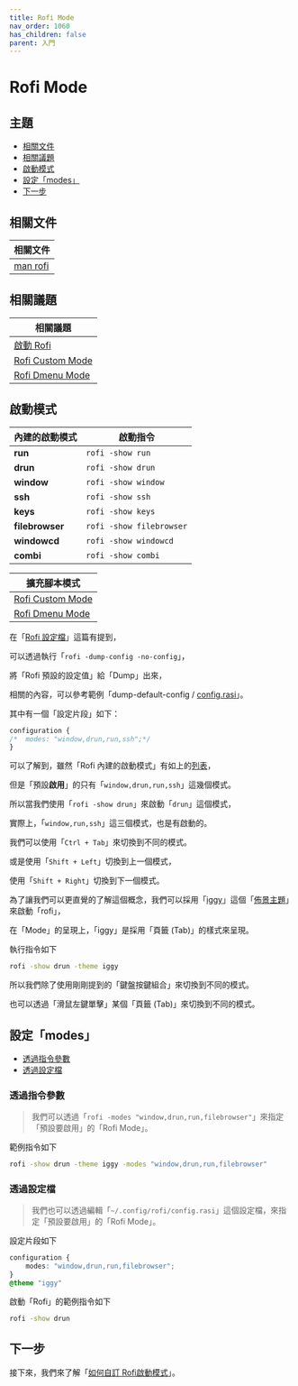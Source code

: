 ```yaml
---
title: Rofi Mode
nav_order: 1060
has_children: false
parent: 入門
---
```



# Rofi Mode




## 主題

* [相關文件](#相關文件)
* [相關議題](#相關議題)
* [啟動模式](#啟動模式)
* [設定「modes」](#設定modes)
* [下一步](#下一步)




## 相關文件

| 相關文件 |
| ------- |
| [man rofi](https://github.com/davatorium/rofi/blob/next/doc/rofi.1.markdown#available-modes) |




## 相關議題

| 相關議題 |
| ------- |
| [啟動 Rofi](https://samwhelp.github.io/note-about-rofi/read/start/launch-rofi.html) |
| [Rofi Custom Mode](https://samwhelp.github.io/note-about-rofi/read/start/rofi-custom-mode.html) |
| [Rofi Dmenu Mode](https://samwhelp.github.io/note-about-rofi/read/start/rofi-dmenu-mode.html) |




## 啟動模式

| 內建的啟動模式     | 啟動指令                   |
| ---------------- | ------------------------ |
| **run**          | `rofi -show run`         |
| **drun**         | `rofi -show drun`        |
| **window**       | `rofi -show window`      |
| **ssh**          | `rofi -show ssh`         |
| **keys**         | `rofi -show keys`        |
| **filebrowser**  | `rofi -show filebrowser` |
| **windowcd**     | `rofi -show windowcd`    |
| **combi**        | `rofi -show combi`       |


| 擴充腳本模式  |
| ----------- |
| [Rofi Custom Mode](https://samwhelp.github.io/note-about-rofi/read/start/rofi-custom-mode.html)  |
| [Rofi Dmenu Mode](https://samwhelp.github.io/note-about-rofi/read/start/rofi-dmenu-mode.html)   |


在「[Rofi 設定檔](https://samwhelp.github.io/note-about-rofi/read/start/config-file.html#dump-config)」這篇有提到，

可以透過執行「`rofi -dump-config -no-config`」，

將「Rofi 預設的設定值」給「Dump」出來，

相關的內容，可以參考範例「dump-default-config / [config.rasi](https://github.com/samwhelp/note-about-rofi/blob/demo/_demo/quick-start/dump/config/Default/config.rasi#L1-L2)」。

其中有一個「設定片段」如下：

``` css
configuration {
/*	modes: "window,drun,run,ssh";*/
}
```

可以了解到，雖然「Rofi 內建的啟動模式」有如上的[列表](#啟動模式)，

但是「預設**啟用**」的只有「`window,drun,run,ssh`」這幾個模式。

所以當我們使用「`rofi -show drun`」來啟動「`drun`」這個模式，

實際上，「`window,run,ssh`」這三個模式，也是有啟動的。

我們可以使用「`Ctrl + Tab`」來切換到不同的模式。

或是使用「`Shift + Left`」切換到上一個模式，

使用「`Shift + Right`」切換到下一個模式。

為了讓我們可以更直覺的了解這個概念，我們可以採用「[iggy](https://github.com/davatorium/rofi/blob/next/themes/iggy.rasi)」這個「[佈景主題](https://davatorium.github.io/rofi/themes/themes/#iggy)」來啟動「rofi」，

在「Mode」的呈現上，「iggy」是採用「頁籤 (Tab)」的樣式來呈現。

執行指令如下

``` sh
rofi -show drun -theme iggy
```

所以我們除了使用剛剛提到的「鍵盤按鍵組合」來切換到不同的模式。

也可以透過「滑鼠左鍵單擊」某個「頁籤 (Tab)」來切換到不同的模式。




## 設定「modes」

* [透過指令參數](#透過指令參數)
* [透過設定檔](#透過設定檔)




### 透過指令參數

>  我們可以透過「`rofi -modes "window,drun,run,filebrowser"`」來指定「預設要啟用」的「Rofi Mode」。

範例指令如下

``` sh
rofi -show drun -theme iggy -modes "window,drun,run,filebrowser"
```




### 透過設定檔

>  我們也可以透過編輯「`~/.config/rofi/config.rasi`」這個設定檔，來指定「預設要啟用」的「Rofi Mode」。

設定片段如下

``` css
configuration {
	modes: "window,drun,run,filebrowser";
}
@theme "iggy"
```

啟動「Rofi」的範例指令如下

``` sh
rofi -show drun
```




## 下一步

接下來，我們來了解「[如何自訂 Rofi啟動模式](https://samwhelp.github.io/note-about-rofi/read/start/rofi-custom-mode.html)」。
